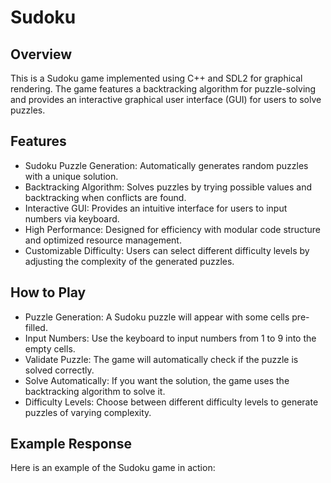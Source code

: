 # **Sudoku**

## **Overview**
This is a Sudoku game implemented using C++ and SDL2 for graphical rendering. The game features a backtracking algorithm for puzzle-solving and provides an interactive graphical user interface (GUI) for users to solve puzzles.

## **Features**
- Sudoku Puzzle Generation: Automatically generates random puzzles with a unique solution.
- Backtracking Algorithm: Solves puzzles by trying possible values and backtracking when conflicts are found.
- Interactive GUI: Provides an intuitive interface for users to input numbers via keyboard.
- High Performance: Designed for efficiency with modular code structure and optimized resource management.
- Customizable Difficulty: Users can select different difficulty levels by adjusting the complexity of the generated puzzles.

## **How to Play**
- Puzzle Generation: A Sudoku puzzle will appear with some cells pre-filled.
- Input Numbers: Use the keyboard to input numbers from 1 to 9 into the empty cells.
- Validate Puzzle: The game will automatically check if the puzzle is solved correctly.
- Solve Automatically: If you want the solution, the game uses the backtracking algorithm to solve it.
- Difficulty Levels: Choose between different difficulty levels to generate puzzles of varying complexity.

## **Example Response**
Here is an example of the Sudoku game in action:


